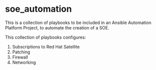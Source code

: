 # soe_automation
This is a collection of playbooks to be included in an Ansible Automation Platform Project, to automate the creation of a SOE.

This collection of playbooks configures:
1. Subscriptions to Red Hat Satellite
2. Patching
3. Firewall
4. Networking
